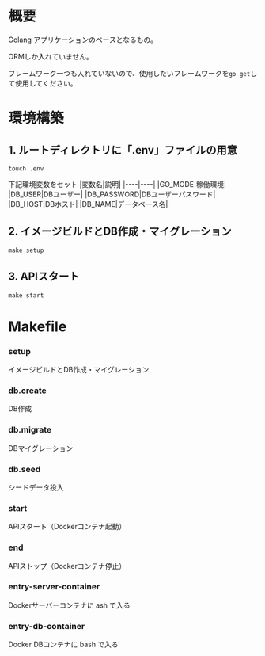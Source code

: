 # 概要

Golang アプリケーションのベースとなるもの。

ORMしか入れていません。

フレームワーク一つも入れていないので、使用したいフレームワークを`go get`して使用してください。

# 環境構築
## 1. ルートディレクトリに「.env」ファイルの用意
```
touch .env
```
下記環境変数をセット
|変数名|説明|
|----|----|
|GO_MODE|稼働環境|
|DB_USER|DBユーザー|
|DB_PASSWORD|DBユーザーパスワード|
|DB_HOST|DBホスト|
|DB_NAME|データベース名|

## 2. イメージビルドとDB作成・マイグレーション
```
make setup
```

## 3. APIスタート
```
make start
```


# Makefile
### setup
イメージビルドとDB作成・マイグレーション

### db.create
DB作成

### db.migrate
DBマイグレーション

### db.seed
シードデータ投入

### start
APIスタート（Dockerコンテナ起動）

### end
APIストップ（Dockerコンテナ停止）

### entry-server-container
Dockerサーバーコンテナに ash で入る

### entry-db-container
Docker DBコンテナに bash で入る